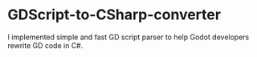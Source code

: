 # GDScript-to-CSharp-converter
I implemented simple and fast GD script parser to help Godot developers rewrite GD code in C#.
